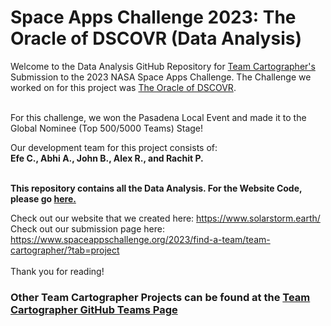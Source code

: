 # Space Apps Challenge 2023: The Oracle of DSCOVR (Data Analysis) 
Welcome to the Data Analysis GitHub Repository for <a href="https://www.spaceappschallenge.org/2023/find-a-team/team-cartographer/?tab=details">Team Cartographer's</a> Submission to the 2023 NASA Space Apps Challenge. The Challenge we worked on for this project was <a href="https://www.spaceappschallenge.org/2023/challenges/develop-the-oracle-of-dscovr/">The Oracle of DSCOVR</a>.<br><br>

For this challenge, we won the Pasadena Local Event and made it to the Global Nominee (Top 500/5000 Teams) Stage!<br>

Our development team for this project consists of: <br>
<b>Efe C., Abhi A., John B., Alex R., and Rachit P. </b><br><br>

<b> This repository contains all the Data Analysis. For the Website Code, please go <a href="https://github.com/SuleymanEfe/space-apps-website">here.</a></b><br>

Check out our website that we created here: https://www.solarstorm.earth/<br>
Check out our submission page here: https://www.spaceappschallenge.org/2023/find-a-team/team-cartographer/?tab=project<br>
<br>Thank you for reading!

<h3>
  Other Team Cartographer Projects can be found at the <a href="https://github.com/Team-Cartographer">Team Cartographer GitHub Teams Page</a>
</h3>
